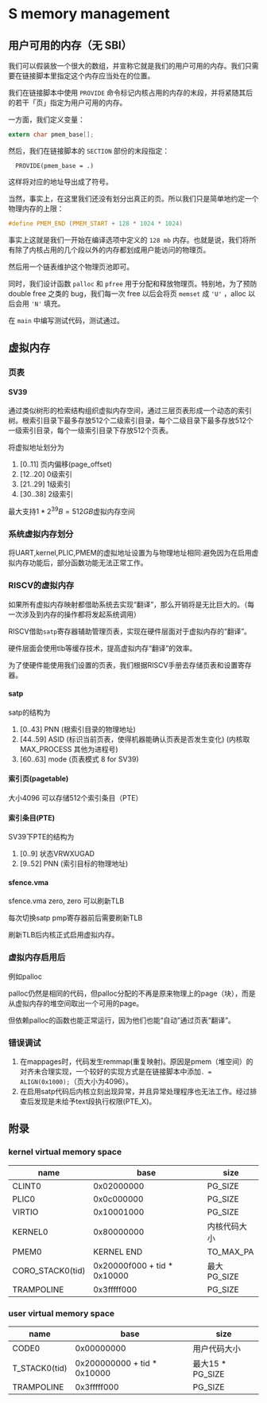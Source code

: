 # S memory management

## 用户可用的内存（无 SBI）

我们可以假装放一个很大的数组，并宣称它就是我们的用户可用的内存。我们只需要在链接脚本里指定这个内存应当处在的位置。

我们在链接脚本中使用 ``PROVIDE`` 命令标记内核占用的内存的末段，并将紧随其后的若干「页」指定为用户可用的内存。

一方面，我们定义变量：

``` C
extern char pmem_base[];
```

然后，我们在链接脚本的 ``SECTION`` 部份的末段指定：

```
  PROVIDE(pmem_base = .)
```

这样将对应的地址导出成了符号。

当然，事实上，在这里我们还没有划分出真正的页。所以我们只是简单地约定一个物理内存的上限：

``` C
#define PMEM_END (PMEM_START + 128 * 1024 * 1024)
```

事实上这就是我们一开始在编译选项中定义的 ``128 mb`` 内存。也就是说，我们将所有除了内核占用的几个段以外的内存都划成用户能访问的物理页。

然后用一个链表维护这个物理页池即可。

同时，我们设计函数 ``palloc`` 和 ``pfree`` 用于分配和释放物理页。特别地，为了预防 double free 之类的 bug，我们每一次 free 以后会将页 ``memset`` 成 ``'U'`` ，alloc 以后会用 ``'N'`` 填充。

在 ``main`` 中编写测试代码，测试通过。

## 虚拟内存

### 页表

#### SV39

通过类似树形的检索结构组织虚拟内存空间，通过三层页表形成一个动态的索引树。根索引目录下最多存放512个二级索引目录，每个二级目录下最多存放512个一级索引目录，每个一级索引目录下存放512个页表。

将虚拟地址划分为
1) [0..11] 页内偏移(page_offset)
2) [12..20] 0级索引
3) [21..29] 1级索引
4) [30..38] 2级索引

最大支持$1 * 2^{39} B = 512 GB$虚拟内存空间

### 系统虚拟内存划分

将UART,kernel,PLIC,PMEM的虚拟地址设置为与物理地址相同:避免因为在启用虚拟内存功能后，部分函数功能无法正常工作。

### RISCV的虚拟内存

如果所有虚拟内存映射都借助系统去实现“翻译”，那么开销将是无比巨大的。（每一次涉及到内存的操作都将发起系统调用）

RISCV借助``satp``寄存器辅助管理页表，实现在硬件层面对于虚拟内存的“翻译”。

硬件层面会使用tlb等缓存技术，提高虚拟内存“翻译”的效率。

为了使硬件能使用我们设置的页表，我们根据RISCV手册去存储页表和设置寄存器。

#### satp

satp的结构为
1) [0..43] PNN (根索引目录的物理地址)
2) [44..59] ASID (标识当前页表，使得机器能确认页表是否发生变化) (内核取MAX_PROCESS 其他为进程号)
3) [60..63] mode (页表模式 8 for SV39)

#### 索引页(pagetable)

大小4096 可以存储512个索引条目（PTE）

#### 索引条目(PTE)

SV39下PTE的结构为
1) [0..9] 状态VRWXUGAD
2) [9..52] PNN (索引目标的物理地址)

#### sfence.vma

sfence.vma zero, zero 可以刷新TLB

每次切换satp pmp寄存器前后需要刷新TLB

刷新TLB后内核正式启用虚拟内存。

### 虚拟内存启用后

例如palloc

palloc仍然是相同的代码，但palloc分配的不再是原来物理上的page（块），而是从虚拟内存的堆空间取出一个可用的page。

但依赖palloc的函数也能正常运行，因为他们也能“自动”通过页表“翻译”。

### 错误调试

1) 在mappages时，代码发生remmap(重复映射)。原因是pmem（堆空间）的对齐未合理实现，一个较好的实现方式是在链接脚本中添加``. = ALIGN(0x1000);``（页大小为4096）。
2) 在启用satp代码后内核立刻出现异常，并且异常处理程序也无法工作。经过排查后发现是未给予text段执行权限(PTE_X)。

## 附录

### kernel virtual memory space
|name|base|size|
|-|-|-|
|CLINT0          |0x02000000|PG_SIZE|
|PLIC0           |0x0c000000|PG_SIZE|
|VIRTIO          |0x10001000|PG_SIZE|
|KERNEL0         |0x80000000|内核代码大小|
|PMEM0           |KERNEL END|TO_MAX_PA|
|CORO_STACK0(tid)|0x20000f000 + tid * 0x10000|最大PG_SIZE|
|TRAMPOLINE      |0x3fffff000|PG_SIZE|

### user virtual memory space
|name|base|size|
|-|-|-|
|CODE0           |0x00000000|用户代码大小|
|T_STACK0(tid)   |0x200000000 + tid * 0x10000|最大15 * PG_SIZE|
|TRAMPOLINE      |0x3fffff000|PG_SIZE|